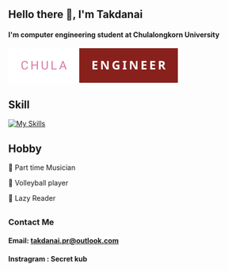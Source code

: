 ## Hello there 👋, I'm Takdanai
#### I'm computer engineering student at Chulalongkorn University
[![forthebadge](https://github.com/CEDT-Chula/For-The-Cedt-Badge/blob/main/badges/chula-engineer.svg)](https://github.com/CEDT-Chula/For-The-Cedt-Badge/tree/main/badges)

## Skill
[![My Skills](https://skillicons.dev/icons?i=c,cpp,flutter,pr,dart)](https://skillicons.dev)

## Hobby
🎹 Part time Musician

🏐 Volleyball player

📖 Lazy Reader
##
### Contact Me
#### Email: takdanai.pr@outlook.com
#### Instragram : Secret kub
